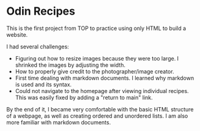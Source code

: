 # Odin Recipes

This is the first project from TOP to practice using only HTML to build a website. 

I had several challenges:
- Figuring out how to resize images because they were too large. I shrinked the images by adjusting the width.
- How to properly give credit to the photographer/image creator.
- First time dealing with markdown documents. I learned why markdown is used and its syntax.
- Could not navigate to the homepage after viewing individual recipes. This was easily fixed by adding a "return to main" link.

By the end of it, I became very comfortable with the basic HTML structure of a webpage, as well as creating ordered and unordered lists. I am also more familiar with markdown documents.